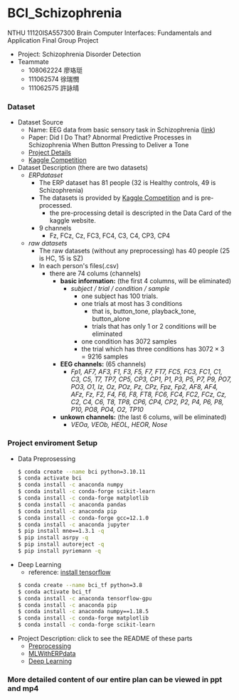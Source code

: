 # BCI_Schizophrenia
NTHU 11120ISA557300 Brain Computer Interfaces: Fundamentals and Application Final Group Project
- Project: Schizophrenia Disorder Detection
- Teammate
    - 108062224 廖珞珽
    - 111062574 徐瑞憫
    - 111062575 許詠晴
### Dataset
- Dataset Source
    - Name: EEG data from basic sensory task in Schizophrenia ([link](https://www.kaggle.com/datasets/broach/button-tone-sz))
    - Paper: Did I Do That? Abnormal Predictive Processes in Schizophrenia When Button Pressing to Deliver a Tone
    - [Project Details](https://reporter.nih.gov/project-details/9187052)
    - [Kaggle Competition](https://www.kaggle.com/datasets/broach/button-tone-sz)
- Dataset Description (there are two datasets)
    - *ERPdataset*
        - The ERP dataset has 81 people (32 is Healthy controls, 49 is Schizophrenia)
        - The datasets is provided by [Kaggle Competition](https://www.kaggle.com/datasets/broach/button-tone-sz) and is pre-processed.
            - the pre-processing detail is descripted in the Data Card of the kaggle website.   
        - 9 channels
            - Fz, FCz, Cz, FC3, FC4, C3, C4, CP3, CP4
    - *raw datasets*
        - The raw datasets (without any preprocessing) has 40 people (25 is HC, 15 is SZ)
        - In each person's files(.csv)  
            - there are 74 colums (channels)
                - **basic information:** (the first 4 columns, will be eliminated)
                    - *subject	/ trial / 	condition /	sample*
                        - one subject has 100 trials.
                        - one trials at most has 3 conditions
                            - that is, button_tone, playback_tone, button_alone
                            - trials that has only 1 or 2 conditions will be eliminated
                        - one condition has 3072 samples
                        - the trial which has three conditions has $3072 \times 3 = 9216$ samples
                - **EEG channels:** (65 channels)
                    - *Fp1, AF7, AF3, F1, F3, F5, F7, FT7, FC5, FC3, FC1, C1, C3, C5, T7, TP7, CP5, CP3, CP1, P1, P3, P5, P7, P9, PO7, PO3, O1, Iz, Oz, POz, Pz, CPz, Fpz, Fp2, AF8, AF4, AFz, Fz, F2, F4, F6, F8, FT8, FC6, FC4, FC2, FCz, Cz, C2, C4, C6, T8, TP8, CP6, CP4, CP2, P2, P4, P6, P8, P10, PO8, PO4, O2, TP10*
                - **unkown channels:** (the last 6 colums, will be eliminated)
                    - *VEOa, VEOb, HEOL, HEOR, Nose*
### Project enviroment Setup
- Data Preprosessing
    ```bash
    $ conda create --name bci python=3.10.11
    $ conda activate bci
    $ conda install -c anaconda numpy
    $ conda install -c conda-forge scikit-learn
    $ conda install -c conda-forge matplotlib
    $ conda install -c anaconda pandas
    $ conda install -c anaconda pip
    $ conda install -c conda-forge gcc=12.1.0
    $ conda install -c anaconda jupyter
    $ pip install mne==1.3.1 -q
    $ pip install asrpy -q
    $ pip install autoreject -q
    $ pip install pyriemann -q
    ```
- Deep Learning
    - reference: [install tensorflow](https://www.tensorflow.org/install/pip#software_requirements)
    ``` bash
    $ conda create --name bci_tf python=3.8
    $ conda activate bci_tf
    $ conda install -c anaconda tensorflow-gpu
    $ conda install -c anaconda pip
    $ conda install -c anaconda numpy==1.18.5
    $ conda install -c conda-forge matplotlib
    $ conda install -c conda-forge scikit-learn
    ```
- Project Description: click to see the README of these parts
    - [Preprocessing](/Preprocessing/README.md)
    - [MLWithERPdata](/MLWithERPdata/README.md)
    - [Deep Learning](/DeepLearning/README.md)
    
### More detailed content of our entire plan can be viewed in ppt and mp4
